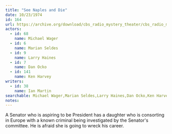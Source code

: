 ```yaml
---
title: "See Naples and Die"
date: 10/23/1974
id: 164
url: https://archive.org/download/cbs_radio_mystery_theater/cbs_radio_mystery_theater-0151-0200.zip/cbs_radio_mystery_theater-0151-0200%2Fcbsrmt_0164_see_naples_and_die.mp3
actors:  
  - id: 68
    name: Michael Wager  
  - id: 6
    name: Marian Seldes  
  - id: 9
    name: Larry Haines  
  - id: 7
    name: Dan Ocko  
  - id: 141
    name: Ken Harvey
writers:  
  - id: 38
    name: Ian Martin
searchable: Michael Wager,Marian Seldes,Larry Haines,Dan Ocko,Ken Harvey Ian Martin
notes:  
---
```

A Senator who is aspiring to be President has a daughter who is consorting in Europe with a known criminal being investigated by the Senator's committee. He is afraid she is going to wreck his career.